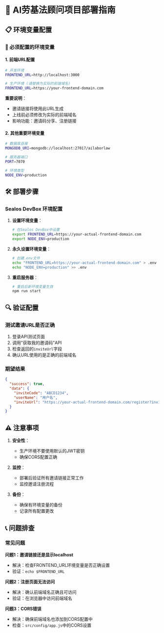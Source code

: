 # 🚀 AI劳基法顾问项目部署指南

## 📋 环境变量配置

### 🔧 必须配置的环境变量

#### 1. 前端URL配置
```bash
# 开发环境
FRONTEND_URL=http://localhost:3000

# 生产环境 (请替换为实际的前端域名)
FRONTEND_URL=https://your-frontend-domain.com
```

**重要说明**：
- 邀请链接将使用此URL生成
- 上线前必须修改为实际的前端域名
- 影响功能：邀请码分享、注册链接

#### 2. 其他重要环境变量
```bash
# 数据库连接
MONGODB_URI=mongodb://localhost:27017/ailaborlaw

# 服务器端口
PORT=7070

# 环境类型
NODE_ENV=production
```

## 🛠️ 部署步骤

### Sealos DevBox 环境配置

1. **设置环境变量**：
   ```bash
   # 在Sealos DevBox中设置
   export FRONTEND_URL=https://your-actual-frontend-domain.com
   export NODE_ENV=production
   ```

2. **永久设置环境变量**：
   ```bash
   # 创建.env文件
   echo "FRONTEND_URL=https://your-actual-frontend-domain.com" > .env
   echo "NODE_ENV=production" >> .env
   ```

3. **重启服务器**：
   ```bash
   # 重启后新环境变量生效
   npm run start
   ```

## 🔍 验证配置

### 测试邀请URL是否正确
1. 登录API测试页面
2. 调用"获取我的邀请码"API
3. 检查返回的`inviteUrl`字段
4. 确认URL使用的是正确的前端域名

### 期望结果
```json
{
  "success": true,
  "data": {
    "inviteCode": "ABCD1234",
    "userName": "用户名",
    "inviteUrl": "https://your-actual-frontend-domain.com/register?invite=ABCD1234"
  }
}
```

## ⚠️ 注意事项

1. **安全性**：
   - 生产环境不要使用默认的JWT密钥
   - 确保CORS配置正确

2. **监控**：
   - 部署后验证所有邀请链接正常工作
   - 监控邀请注册流程

3. **备份**：
   - 确保有环境变量的备份
   - 记录所有配置更改

## 📞 问题排查

### 常见问题

**问题1：邀请链接还是显示localhost**
- 解决：检查FRONTEND_URL环境变量是否正确设置
- 验证：`echo $FRONTEND_URL`

**问题2：注册页面无法访问**
- 解决：确认前端域名正确且可访问
- 验证：在浏览器中访问前端域名

**问题3：CORS错误**
- 解决：确保前端域名也添加到CORS配置中
- 检查：`src/config/app.js`中的CORS设置 